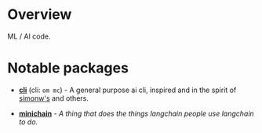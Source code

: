 # Overview

ML / AI code.

# Notable packages

- **[cli](https://github.com/wrmsr/omlish/blob/master/ommlds/cli)** (cli: `om mc`) - A general purpose ai cli, inspired
  and in the spirit of [simonw's](https://github.com/simonw/llm) and others.

- **[minichain](https://github.com/wrmsr/omlish/blob/master/ommlds/minichain)** - *A thing that does the things
  langchain people use langchain to do.*
